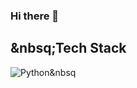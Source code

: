 ### Hi there 👋

## &nbsq;Tech Stack
![Python](https://img.shields.io/badge/Python-05122A?style=flat-square&logo=python)&nbsq

<!--
**Diogo56/Diogo56** is a ✨ _special_ ✨ repository because its `README.md` (this file) appears on your GitHub profile.

Here are some ideas to get you started:

- 🔭 I’m currently working on ...
- 🌱 I’m currently learning ...
- 👯 I’m looking to collaborate on ...
- 🤔 I’m looking for help with ...
- 💬 Ask me about ...
- 📫 How to reach me: ...
- 😄 Pronouns: ...
- ⚡ Fun fact: ...
-->
